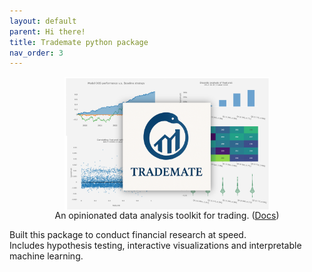 ```yaml
---
layout: default
parent: Hi there!
title: Trademate python package
nav_order: 3
---
```



<img src="../img/trademateshowcase.png" align="center" style="display:block;margin:0 auto;max-width:65%;">  
<center> An opinionated data analysis toolkit for trading. (<a href="https://vinitrinh.gitlab.io/trademate/">Docs</a>)</center>  

Built this package to conduct financial research at speed.  
Includes hypothesis testing, interactive visualizations and interpretable machine learning.  
